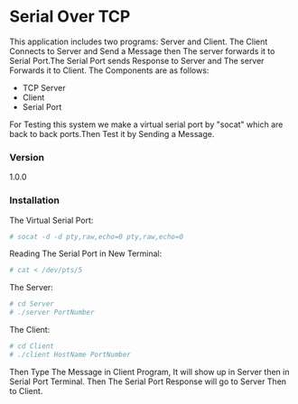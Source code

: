 # Serial Over TCP

This application includes two programs: Server and Client. The Client Connects to Server and Send a Message then The server forwards it to Serial Port.The Serial Port sends Response to Server and The server Forwards it to Client.
The Components are as follows:
  - TCP Server
  - Client
  - Serial Port

For Testing this system we make a virtual serial port by "socat" which are back to back ports.Then Test it by Sending a Message.

 
### Version
1.0.0

### Installation
The Virtual Serial Port:

```sh
# socat -d -d pty,raw,echo=0 pty,raw,echo=0
```
Reading The Serial Port in New Terminal:

```sh
# cat < /dev/pts/5
```

The Server:

```sh
# cd Server
# ./server PortNumber
```

The Client:

```sh
# cd Client
# ./client HostName PortNumber
```
Then Type The Message in Client Program, It will show up in Server then in Serial Port Terminal.
Then The Serial Port Response will go to Server Then to Client.



